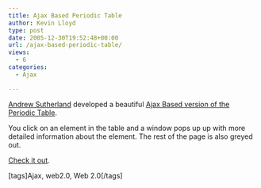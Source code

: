 ```yaml
---
title: Ajax Based Periodic Table
author: Kevin Lloyd
type: post
date: 2005-12-30T19:52:48+00:00
url: /ajax-based-periodic-table/
views:
  - 6
categories:
  - Ajax

---
```

[Andrew Sutherland][1] developed a beautiful [Ajax Based version of the Periodic Table][2].

You click on an element in the table and a window pops up up with more detailed information about the element. The rest of the page is also greyed out.

[Check it out][2].

[tags]Ajax, web2.0, Web 2.0[/tags]

 [1]: http://code.jalenack.com/
 [2]: http://code.jalenack.com/periodic/